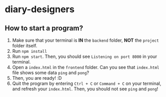 # diary-designers

## How to start a program?

1. Make sure that your terminal is **IN** the `backend` folder, **NOT** the `project` folder itself.
2. Run `npm install`
3. Run `npm start`. Then, you should see `Listening on port 8000` in your terminal.
4. Open a `index.html` in the `frontend` folder. Can you see that `index.html` file shows some data `ping` and `pong`?
5. Then, you are ready! :D
6. Quit the program by entering `Ctrl + C` or `Command + C` on your terminal, and refresh your `index.html`. Then, you should not see `ping` and `pong`!
